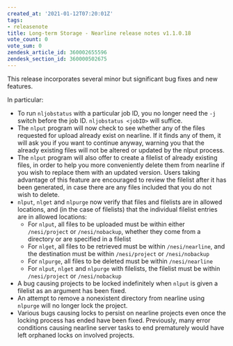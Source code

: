 ```yaml
---
created_at: '2021-01-12T07:20:01Z'
tags:
- releasenote
title: Long-term Storage - Nearline release notes v1.1.0.18
vote_count: 0
vote_sum: 0
zendesk_article_id: 360002655596
zendesk_section_id: 360000502675
---
```


This release incorporates several minor but significant bug fixes and
new features.

In particular:

-   To run `nljobstatus` with a particular job ID, you no longer need
    the `-j` switch before the job ID. `nljobstatus <jobID>` will
    suffice.
-   The `nlput` program will now check to see whether any of the files
    requested for upload already exist on nearline. If it finds any of
    them, it will ask you if you want to continue anyway, warning you
    that the already existing files will not be altered or updated by
    the nlput process.
-   The `nlput` program will also offer to create a filelist of already
    existing files, in order to help you more conveniently delete them
    from nearline if you wish to replace them with an updated version.
    Users taking advantage of this feature are encouraged to review the
    filelist after it has been generated, in case there are any files
    included that you do not wish to delete.
-   `nlput`, `nlget` and `nlpurge` now verify that files and filelists
    are in allowed locations, and (in the case of filelists) that the
    individual filelist entries are in allowed locations:
    -   For `nlput`, all files to be uploaded must be within either
        `/nesi/project` or `/nesi/nobackup`, whether they come from a
        directory or are specified in a filelist
    -   For `nlget`, all files to be retrieved must be within
        `/nesi/nearline`, and the destination must be within
        `/nesi/project` or `/nesi/nobackup`
    -   For `nlpurge`, all files to be deleted must be within
        `/nesi/nearline`
    -   For `nlput`, `nlget` and `nlpurge` with filelists, the filelist
        must be within `/nesi/project` or `/nesi/nobackup`
-   A bug causing projects to be locked indefinitely when `nlput` is
    given a filelist as an argument has been fixed.
-   An attempt to remove a nonexistent directory from nearline using
    `nlpurge` will no longer lock the project.
-   Various bugs causing locks to persist on nearline projects even once
    the locking process has ended have been fixed. Previously, many
    error conditions causing nearline server tasks to end prematurely
    would have left orphaned locks on involved projects.